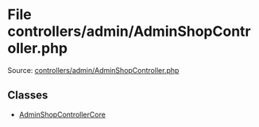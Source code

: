 File controllers/admin/AdminShopController.php
=========

Source: [controllers/admin/AdminShopController.php](https://github.com/PrestaShop/PrestaShop/blob/1.5.0.3/controllers/admin/AdminShopController.php)


Classes
-------

* [AdminShopControllerCore](class.AdminShopControllerCore.md)

